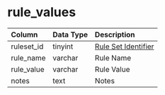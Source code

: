 # rule\_values

| Column | Data Type | Description |
| :--- | :--- | :--- |
| ruleset\_id | tinyint | [Rule Set Identifier](rule_sets.md) |
| rule\_name | varchar | Rule Name |
| rule\_value | varchar | Rule Value |
| notes | text | Notes |

